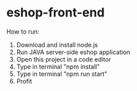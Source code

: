 # eshop-front-end

How to run:

1. Download and install node.js
2. Run JAVA server-side eshop application
3. Open this project in a code editor
4. Type in terminal "npm install"
4. Type in terminal "npm run start"
5. Profit
